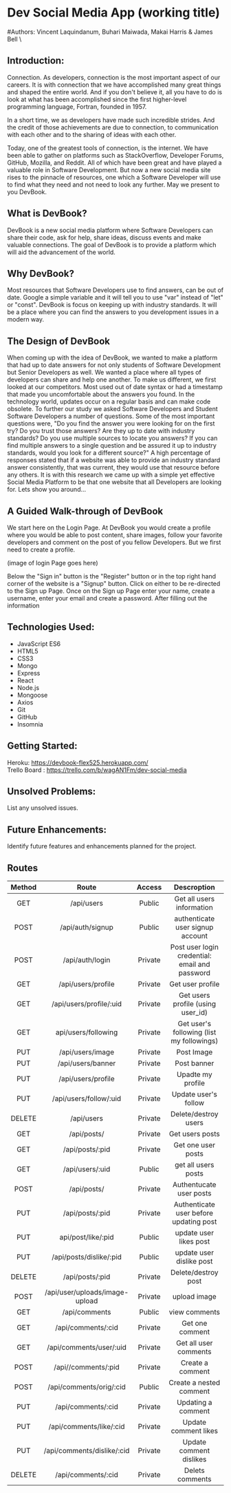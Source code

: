 # Dev Social Media App (working title)
#Authors: Vincent Laquindanum, Buhari Maiwada, Makai Harris & James Bell
\
## Introduction: 
Connection. As developers, connection is the most important aspect of our careers. It is with connection that we have accomplished many great things and shaped the entire world. And if you don't believe it, all you have to do is look at what has been accomplished since the first higher-level programming language, Fortran, founded in 1957.

In a short time, we as developers have made such incredible strides. And the credit of those achievements are due to connection, to communication with each other and to the sharing of ideas with each other.

Today, one of the greatest tools of connection, is the internet. We have been able to gather on platforms such as StackOverflow, Developer Forums, GitHub, Mozilla, and Reddit. All of which have been great and have played a valuable role in Software Development. But now a new social media site rises to the pinnacle of resources, one which a Software Developer will use to find what they need and not need to look any further. May we present to you DevBook.

## What is DevBook?
DevBook is a new social media platform where Software Developers can share their code, ask for help, share ideas, discuss events and make valuable connections. The goal of DevBook is to provide a platform which will aid the advancement of the world.

## Why DevBook?
Most resources that Software Developers use to find answers, can be out of date. Google a simple variable and it will tell you to use "var" instead of "let" or "const". DevBook is focus on keeping up with industry standards. It will be a place where you can find the answers to you development issues in a modern way.

## The Design of DevBook
When coming up with the idea of DevBook, we wanted to make a platform that had up to date answers for not only students of Software Development but Senior Developers as well. We wanted a place where all types of developers can share and help one another. 
To make us different, we first looked at our competitors. Most used out of date syntax or had a timestamp that made you uncomfortable about the answers you found. In the technology world, updates occur on a regular basis and can make code obsolete. 
To further our study we asked Software Developers and Student Software Developers a number of questions. Some of the most important questions were, "Do you find the answer you were looking for on the first try? Do you trust those answers? Are they up to date with industry standards? Do you use multiple sources to locate you answers? If you can find multiple answers to a single question and be assured it up to industry standards, would you look for a different source?" A high percentage of responses stated that if a website was able to provide an industry standard answer consistently, that was current, they would use that resource before any others. 
It is with this research we came up with a simple yet effective Social Media Platform to be that one website that all Developers are looking for. Lets show you around...

## A Guided Walk-through of DevBook
We start here on the Login Page. At DevBook you would create a profile where you would be able to post content, share images, follow your favorite developers and comment on the post of you fellow Developers. But we first need to create a profile.

(image of login Page goes here)

Below the "Sign in" button is the "Register" button or in the top right hand corner of the website is a "Signup" button. Click on either to be re-directed to the Sign up Page. Once on the Sign up Page enter your name, create a username, enter your email and create a password. After filling out the information 


## Technologies Used: 
- JavaScript ES6
- HTML5
- CSS3
- Mongo
- Express
- React
- Node.js
- Mongoose
- Axios
- Git
- GitHub
- Insomnia


## Getting Started: 
Heroku: https://devbook-flex525.herokuapp.com/  <br>
Trello Board : https://trello.com/b/wagAN1Fm/dev-social-media


## Unsolved Problems: 
List any unsolved issues.

## Future Enhancements: 
Identify future features and enhancements planned for the project.

## Routes

| Method 	|              Route             	|  Access  	|                   Descroption                  	|
|:------:	|:------------------------------:	|:--------:	|:----------------------------------------------:	|
| GET    	| /api/users                     	| Public   	| Get all users information    |
| POST   	| /api/auth/signup               	| Public   	| authenticate user signup account               	|
| POST   	| /api/auth/login                	| Private  	| Post user login credential: email and password 	|
| GET    	| /api/users/profile             	| Private  	| Get user profile                               	|
| GET    	| /api/users/profile/:uid        	| Private  	| Get users profile (using user_id)              	|
| GET    	| api/users/following            	| Private  	| Get user's following (list my followings)      	|
| PUT    	| /api/users/image                	| Private  	| Post Image                                     	|
| PUT    	| /api/users/banner               	| Private  	| Post banner                                    	|
| PUT    	| /api/users/profile              	| Private  	| Upadte my profile                              	|
| PUT    	| /api/users/follow/:uid          	| Private  	| Update user's follow                           	|
| DELETE 	| /api/users                      	| Private  	| Delete/destroy users                           	|
| GET    	| /api/posts/                     	| Private  	| Get users posts                                	|
| GET    	| /api/posts/:pid                 	| Private  	| Get one user posts                             	|
| GET    	| /api/users/:uid                 	| Public   	| get all users posts                            	|
| POST   	| /api/posts/                     	| Private  	| Authentucate user posts                        	|
| PUT    	| /api/posts/:pid                 	| Private  	| Authenticate user before updating post         	|
| PUT    	| api/post/like/:pid                | Public   	| update user likes post                         	|
| PUT    	| /api/posts/dislike/:pid           | Public   	| update user dislike post                       	|
| DELETE 	| /api/posts/:pid                   | Private  	| Delete/destroy post                            	|
| POST   	| /api/user/uploads/image-upload 	| Private  	| upload image                                   	|
| GET    	| /api/comments                  	| Public   	| view comments                                  	|
| GET    	| /api/comments/:cid             	| Private  	| Get one comment                                	|
| GET    	| /api/comments/user/:uid        	| Private  	| Get all user comments                          	|
| POST   	| /api//comments/:pid            	| Private  	| Create a comment                               	|
| POST   	| /api/comments/orig/:cid        	| Public   	| Create a nested comment                        	|
| PUT    	| /api/comments/:cid             	| Private  	| Updating a comment                             	|
| PUT    	| /api/comments/like/:cid        	| Private  	| Update comment likes                           	|
| PUT    	| /api/comments/dislike/:cid     	| Private  	| Update comment dislikes                        	|
| DELETE 	| /api/comments/:cid             	| Private  	| Delets comments                                	|
